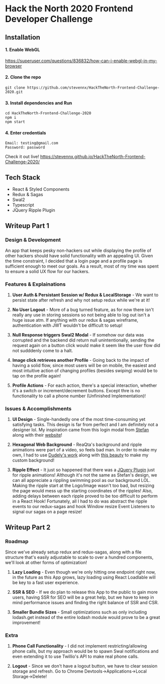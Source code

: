 # Hack the North 2020 Frontend Developer Challenge

## Installation
#### 1. Enable WebGL 
https://superuser.com/questions/836832/how-can-i-enable-webgl-in-my-browser
#### 2. Clone the repo 
```
git clone https://github.com/stevennx/HackTheNorth-Frontend-Challenge-2020.git
```
#### 3. Install dependencies and Run 
```
cd HackTheNorth-Frontend-Challenge-2020
npm i 
npm start
```
#### 4. Enter credentials
```
Email: testing@gmail.com
Password: password
```

Check it out live! https://stevennx.github.io/HackTheNorth-Frontend-Challenge-2020/

## Tech Stack
- React & Styled Components
- Redux & Sagas
- Swal2
- Typescript
- JQuery Ripple Plugin

## Writeup Part 1
### Design & Development
An app that keeps pesky non-hackers out while displaying the profile of other hackers should have solid functionality with an appealing UI. Given the time constraint, I decided that a login page and a profile page is sufficient enough to meet our goals. As a result, most of my time was spent to ensure a solid UX flow for our hackers. 

### Features & Explainations
1. **User Auth & Persistant Session w/ Redux & LocalStorage** - We want to persist state after refresh and why not setup redux while we're at it! 

2. **No User Logout** - More of a bug turned feature, as for now there isn't really any use in storing sessions so not being able to log out isn't a huge issue atm. If anything with our redux & sagas wireframe, authentication with JWT wouldn't be difficult to setup! 

3. **Null Response triggers Swal2 Modal** - If somehow our data was corrupted and the backend did return null unintentionally, sending the request again on a button click would make it seem like the user flow did not sudddenly come to a halt.

4. **Image click retrieves another Profile** - Going back to the impact of having a solid flow, since most users will be on mobile, the easiest and most intuitive action of changing profiles (besides swiping) would be to tap on the profile again! 

5. **Profile Actions** - For each action, there's a special interaction, whether it's a switch or increment/decrement buttons. Except thre is no functionality to call a phone number (Unfinished Implementation)!


### Issues & Accomplishments
1. **UI Design** - Single-handedly one of the most time-consuming yet satisfying tasks. This design is far from perfect and I am definitely not a designer lol. My inspiration came from this login modal from [Stefan](https://dribbble.com/shots/9777114-ReaQta-Login-Page) along with their [website](reaqta.com/hive)!

2. **Hexagonal Web Background** - ReaQta's background and ripple animations were part of a video, so feels bad man. In order to make my own, I had to use [Dudely's work](https://codepen.io/dudleystorey/pen/YwdYxq) along with [this beauty](https://htmlcsstoimage.com/) to make my custom background! 

3. **Ripple Effect** - It just so happened that there was a [JQuery Plugin](https://www.npmjs.com/package/jquery.ripples) just for ripple animations! Although it's not the same as Stefan's design, we can all appreciate a rippling swimming pool as our background LOL. Making the ripple start at the Logo/Image wasn't too bad, but resizing the page would mess up the starting coordinates of the ripples! Also, adding delays between each ripple proved to be too difficult to perform in a React Hook! Fortunately, all I had to do was abstract the ripple events to our redux-sagas and hook Window resize Event Listeners to signal our sagas on a page resize!

## Writeup Part 2
### Roadmap
Since we've already setup redux and redux-sagas, along with a file structure that's easily adjustable to scale to over a hundred components, we'll look at other forms of optimization! 
1. **Lazy Loading** - Even though we're only hitting one endpoint right now, in the future as this App grows, lazy loading using React Loadlable will be key to a fast user experience.

2. **SSR & SEO** - If we do plan to release this App to the public to gain more users, having SSR for SEO will be a great help, but we have to keep in mind performance issues and finding the right balance of SSR and CSR.

3. **Smaller Bundle Sizes** - Small optimizations such as only including lodash.get instead of the entire lodash module would prove to be a great improvement! 

### Extra
1. **Phone Call Functionality** - I did not implement restricting/allowing phone calls, but my approach would be to spawn Swal notifications and even extending it to use Twillio's API to make real phone calls.

2. **Logout** - Since we don't have a logout button, we have to clear session storage and refresh. Go to Chrome Devtools->Applications->Local Storage->Delete! 


